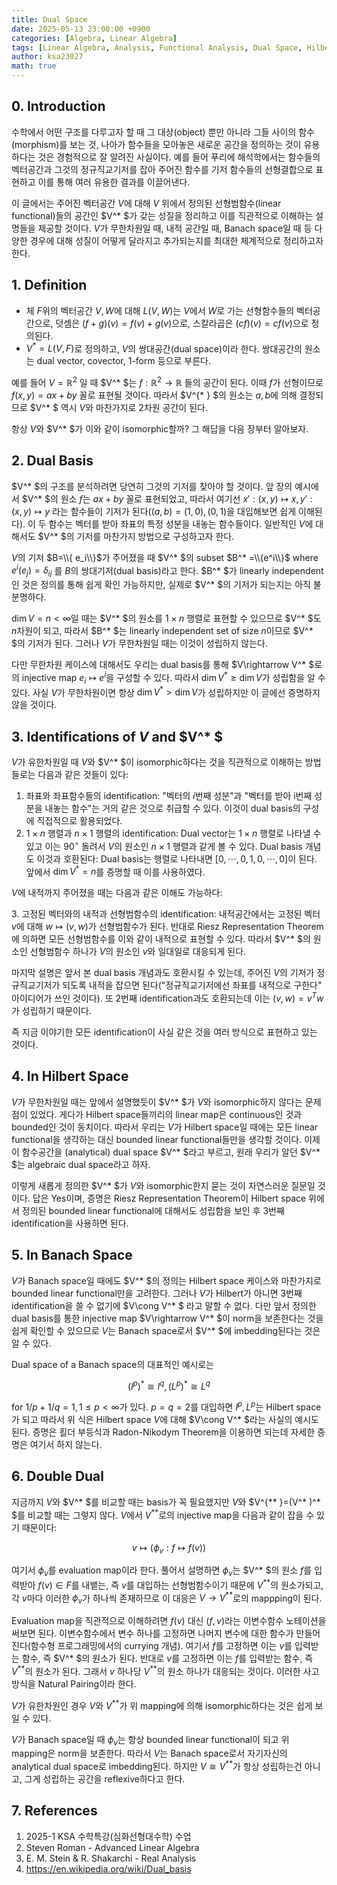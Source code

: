 ```yaml
---
title: Dual Space
date: 2025-05-13 23:00:00 +0900
categories: [Algebra, Linear Algebra]
tags: [Linear Algebra, Analysis, Functional Analysis, Dual Space, Hilbert Space, Banach Space]
author: ksa23027
math: true
---
```


## 0. Introduction
수학에서 어떤 구조를 다루고자 할 때 그 대상(object) 뿐만 아니라 그들 사이의 함수(morphism)를 보는 것, 나아가 함수들을 모아놓은 새로운 공간을 정의하는 것이 유용하다는 것은 경험적으로 잘 알려진 사실이다. 예를 들어 푸리에 해석학에서는 함수들의 벡터공간과 그것의 정규직교기저를 잡아 주어진 함수를 기저 함수들의 선형결합으로 표현하고 이를 통해 여러 유용한 결과를 이끌어낸다. 

이 글에서는 주어진 벡터공간 $V$에 대해 $V$ 위에서 정의된 선형범함수(linear functional)들의 공간인 $V^* $가 갖는 성질을 정리하고 이를 직관적으로 이해하는 설명들을 제공할 것이다. $V$가 무한차원일 때, 내적 공간일 때, Banach space일 때 등 다양한 경우에 대해 성질이 어떻게 달라지고 추가되는지를 최대한 체계적으로 정리하고자 한다.
## 1. Definition
- 체 $F$위의 벡터공간 $V,W$에 대해 $L(V,W)$는 $V$에서 $W$로 가는 선형함수들의 벡터공간으로, 덧셈은 $(f+g)(v)=f(v)+g(v)$으로, 스칼라곱은 $(cf)(v)=cf(v)$으로 정의된다.
- $V^*  =L(V,F)$로 정의하고, $V$의 쌍대공간(dual space)이라 한다. 쌍대공간의 원소는 dual vector, covector, 1-form 등으로 부른다.

예를 들어 $V=\mathbb{R}^2$ 일 때 $V^* $는 $f:\mathbb{R}^2\rightarrow\mathbb{R}$ 들의 공간이 된다. 이때 $f$가 선형이므로 $f(x,y)=ax+by$ 꼴로 표현될 것이다. 따라서 $V^{* } $의 원소는 $a,b$에 의해 결정되므로 $V^* $ 역시 $V$와 마찬가지로 2차원 공간이 된다.

항상 $V$와 $V^* $가 이와 같이 isomorphic할까? 그 해답을 다음 장부터 알아보자.
## 2. Dual Basis
$V^* $의 구조를 분석하려면 당연히 그것의 기저를 찾아야 할 것이다. 앞 장의 예시에서 $V^* $의 원소 $f$는 $ax+by$ 꼴로 표현되었고, 따라서 여기선 $x':(x,y)\mapsto x,y':(x,y)\mapsto y$ 라는 함수들이 기저가 된다($(a,b)=(1,0),(0,1)$을 대입해보면 쉽게 이해된다). 이 두 함수는 벡터를 받아 좌표의 특정 성분을 내놓는 함수들이다. 일반적인 $V$에 대해서도 $V^* $의 기저를 마찬가지 방법으로 구성하고자 한다.

$V$의 기저 $B=\\{ e_i\\}$가 주어졌을 때 $V^* $의 subset $B^* =\\{e^i\\}$ where $e^i(e_j)=\delta_{ij}$ 를 $B$의 쌍대기저(dual basis)라고 한다. $B^* $가 linearly independent인 것은 정의를 통해 쉽게 확인 가능하지만, 실제로 $V^* $의 기저가 되는지는 아직 불분명하다. 

$\dim V=n<\infty$일 때는 $V^* $의 원소를 $1\times n$ 행렬로 표현할 수 있으므로 $V^* $도 $n$차원이 되고, 따라서 $B^* $는 linearly independent set of size $n$이므로 $V^* $의 기저가 된다. 그러나 $V$가 무한차원일 때는 이것이 성립하지 않는다.

다만 무한차원 케이스에 대해서도 우리는 dual basis를 통해 $V\rightarrow V^* $로의 injective map $e_i\mapsto e^i$을 구성할 수 있다. 따라서 $\dim V^*  \ge \dim V$가 성립함을 알 수 있다. 사실 $V$가 무한차원이면 항상 $\dim V^*  > \dim V$가 성립하지만 이 글에선 증명하지 않을 것이다.
## 3. Identifications of $V$ and $V^* $
$V$가 유한차원일 때 $V$와 $V^* $이 isomorphic하다는 것을 직관적으로 이해하는 방법들로는 다음과 같은 것들이 있다:
1. 좌표와 좌표함수들의 identification: "벡터의 $i$번째 성분"과 "벡터를 받아 i번째 성분을 내놓는 함수"는 거의 같은 것으로 취급할 수 있다. 이것이 dual basis의 구성에 직접적으로 활용되었다.
2. $1\times n$ 행렬과 $n\times 1$ 행렬의 identification: Dual vector는 $1\times n$ 행렬로 나타낼 수 있고 이는 $90^\circ$ 돌려서 $V$의 원소인 $n\times 1$ 행렬과 같게 볼 수 있다. Dual basis 개념도 이것과 호환된다: Dual basis는 행렬로 나타내면 $[0,\cdots,0,1,0,\cdots,0]$이 된다. 앞에서 $\dim V^*  =n$를 증명할 때 이를 사용하였다.

$V$에 내적까지 주어졌을 때는 다음과 같은 이해도 가능하다:

3\. 고정된 벡터와의 내적과 선형범함수의 identification: 내적공간에서는 고정된 벡터 $v$에 대해 $w\mapsto (v,w)$가 선형범함수가 된다. 반대로 Riesz Representation Theorem에 의하면 모든 선형범함수를 이와 같이 내적으로 표현할 수 있다. 따라서 $V^* $의 원소인 선형범함수 하나가 $V$의 원소인 $v$와 일대일로 대응되게 된다. 

마지막 설명은 앞서 본 dual basis 개념과도 호환시킬 수 있는데, 주어진 $V$의 기저가 정규직교기저가 되도록 내적을 잡으면 된다("정규직교기저에선 좌표를 내적으로 구한다" 아이디어가 쓰인 것이다). 또 2번째 identification과도 호환되는데 이는 $(v,w)=v^T w$ 가 성립하기 때문이다.

즉 지금 이야기한 모든 identification이 사실 같은 것을 여러 방식으로 표현하고 있는 것이다.
## 4. In Hilbert Space
$V$가 무한차원일 때는 앞에서 설명했듯이 $V^* $가 $V$와 isomorphic하지 않다는 문제점이 있었다. 게다가 Hilbert space들끼리의 linear map은 continuous인 것과 bounded인 것이 동치이다. 따라서 우리는 $V$가 Hilbert space일 때에는 모든 linear functional을 생각하는 대신 bounded linear functional들만을 생각할 것이다. 이제 이 함수공간을 (analytical) dual space $V^* $라고 부르고, 원래 우리가 알던 $V^* $는 algebraic dual space라고 하자.

이렇게 새롭게 정의한 $V^* $가 $V$와 isomorphic한지 묻는 것이 자연스러운 질문일 것이다. 답은 Yes이며, 증명은 Riesz Representation Theorem이 Hilbert space 위에서 정의된 bounded linear functional에 대해서도 성립함을 보인 후 3번째 identification을 사용하면 된다.
## 5. In Banach Space
$V$가 Banach space일 때에도 $V^* $의 정의는 Hilbert space 케이스와 마찬가지로 bounded linear functional만을 고려한다. 그러나 $V$가 Hilbert가 아니면 3번째 identification을 쓸 수 없기에 $V\cong V^* $ 라고 말할 수 없다. 다만 앞서 정의한 dual basis를 통한 injective map $V\rightarrow V^* $이 norm을 보존한다는 것을 쉽게 확인할 수 있으므로 $V$는 Banach space로서 $V^* $에 imbedding된다는 것은 알 수 있다. 

Dual space of a Banach space의 대표적인 예시로는

$$(l^p)^* \cong l^q, (L^p)^*  \cong L^q$$

for $1/p+1/q=1, 1\le p<\infty$가 있다. $p=q=2$를 대입하면 $l^p,L^p$는 Hilbert space가 되고 따라서 위 식은 Hilbert space $V$에 대해 $V\cong V^* $라는 사실의 예시도 된다. 증명은 횔더 부등식과 Radon-Nikodym Theorem을 이용하면 되는데 자세한 증명은 여기서 하지 않는다.
## 6. Double Dual
지금까지 $V$와 $V^* $를 비교할 때는 basis가 꼭 필요했지만 $V$와 $V^{**  }=(V^*  )^* $를 비교할 때는 그렇지 않다. $V$에서 $V^{**  }$로의 injective map을 다음과 같이 잡을 수 있기 때문이다: 

$$v\mapsto (\phi_v:f\mapsto f(v))$$

여기서 $\phi_v$를 evaluation map이라 한다. 풀어서 설명하면 $\phi_v$는 $V^* $의 원소 $f$를 입력받아 $f(v)\in F$를 내뱉는, 즉 $v$를 대입하는 선형범함수이기 때문에 $V^{**  }$의 원소가되고, 각 $v$마다 이러한 $\phi_v$가 하나씩 존재하므로 이 대응은 $V\rightarrow V^{**  }$로의 mappping이 된다. 

Evaluation map을 직관적으로 이해하려면 $f(v)$ 대신 $(f, v)$라는 이변수함수 노테이션을 써보면 된다. 이변수함수에서 변수 하나를 고정하면 나머지 변수에 대한 함수가 만들어진다(함수형 프로그래밍에서의 currying 개념). 여기서 $f$를 고정하면 이는 $v$를 입력받는 함수, 즉 $V^* $의 원소가 된다. 반대로 $v$를 고정하면 이는 $f$를 입력받는 함수, 즉 $V^{**  }$의 원소가 된다. 그래서 $v$ 하나당 $V^{**  }$의 원소 하나가 대응되는 것이다. 이러한 사고방식을 Natural Pairing이라 한다.

$V$가 유한차원인 경우 $V$와 $V^{**  }$가 위 mapping에 의해 isomorphic하다는 것은 쉽게 보일 수 있다. 

$V$가 Banach space일 때 $\phi_v$는 항상 bounded linear functional이 되고 위 mapping은 norm을 보존한다. 따라서 $V$는 Banach space로서 자기자신의 analytical dual space로 imbedding된다. 하지만 $V\cong V^{**  }$가 항상 성립하는건 아니고, 그게 성립하는 공간을 reflexive하다고 한다.
## 7. References
1. 2025-1 KSA 수학특강(심화선형대수학) 수업
2. Steven Roman - Advanced Linear Algebra
3. E. M. Stein & R. Shakarchi - Real Analysis
4. <https://en.wikipedia.org/wiki/Dual_basis>
